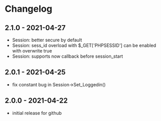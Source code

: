 # Changelog

## 2.1.0 - 2021-04-27
- Session: better secure by default
- Session: sess_id overload with $_GET['PHPSESSID'] can be enabled with overwrite true
- Session: supports now callback before session_start

## 2.0.1 - 2021-04-25
- fix constant bug in Session->Set_Loggedin()

## 2.0.0 - 2021-04-22
- initial release for github